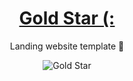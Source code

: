 <div  align="center">
  <h1><a href="https://mobinjavari.github.io/gold-star">Gold Star (:</a></h1>
  <p>Landing website template 👔</p>
  <img src="" alt="Gold Star" title="Gold Star">
</div>
